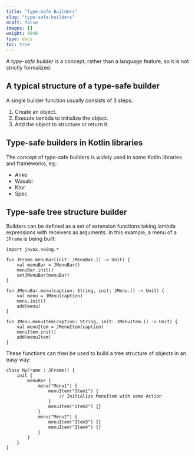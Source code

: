 ```yaml
---
title: "Type-Safe Builders"
slug: "type-safe-builders"
draft: false
images: []
weight: 9948
type: docs
toc: true
---
```


A *type-safe builder* is a concept, rather than a language feature, so it is not strictly formalized.

## A typical structure of a type-safe builder ##

A single builder function usually consists of 3 steps:

 1. Create an object.
 2. Execute lambda to initialize the object.
 3. Add the object to structure or return it.

## Type-safe builders in Kotlin libraries ##

The concept of type-safe builders is widely used in some Kotlin libraries and frameworks, eg.:

 - Anko
 - Wasabi
 - Ktor
 - Spec


## Type-safe tree structure builder
Builders can be defined as a set of extension functions taking lambda expressions with receivers as arguments. In this example, a menu of a `JFrame` is being built:

    import javax.swing.*
    
    fun JFrame.menuBar(init: JMenuBar.() -> Unit) {
        val menuBar = JMenuBar()
        menuBar.init()
        setJMenuBar(menuBar)
    }
    
    fun JMenuBar.menu(caption: String, init: JMenu.() -> Unit) {
        val menu = JMenu(caption)
        menu.init()
        add(menu)
    }
    
    fun JMenu.menuItem(caption: String, init: JMenuItem.() -> Unit) {
        val menuItem = JMenuItem(caption)
        menuItem.init()
        add(menuItem)
    }

These functions can then be used to build a tree structure of objects in an easy way:

    class MyFrame : JFrame() {
        init {
            menuBar {
                menu("Menu1") {
                    menuItem("Item1") {
                        // Initialize MenuItem with some Action
                    }
                    menuItem("Item2") {}
                }
                menu("Menu2") {
                    menuItem("Item3") {}
                    menuItem("Item4") {}
                }
            }
        }
    }



